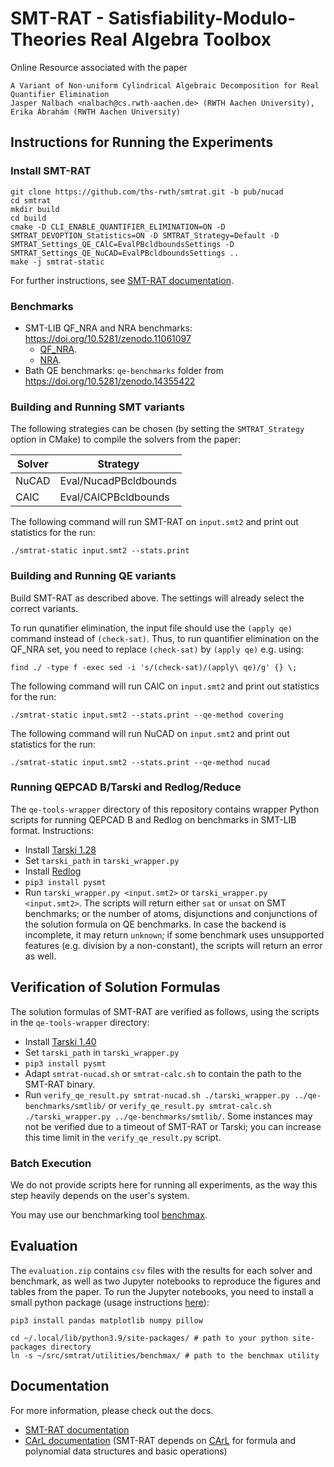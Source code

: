 # SMT-RAT - Satisfiability-Modulo-Theories Real Algebra Toolbox

Online Resource associated with the paper

    A Variant of Non-uniform Cylindrical Algebraic Decomposition for Real Quantifier Elimination
    Jasper Nalbach <nalbach@cs.rwth-aachen.de> (RWTH Aachen University), Erika Ábrahám (RWTH Aachen University)

## Instructions for Running the Experiments

### Install SMT-RAT

    git clone https://github.com/ths-rwth/smtrat.git -b pub/nucad
    cd smtrat
    mkdir build
    cd build
    cmake -D CLI_ENABLE_QUANTIFIER_ELIMINATION=ON -D SMTRAT_DEVOPTION_Statistics=ON -D SMTRAT_Strategy=Default -D SMTRAT_Settings_QE_CAlC=EvalPBcldboundsSettings -D SMTRAT_Settings_QE_NuCAD=EvalPBcldboundsSettings ..
    make -j smtrat-static

For further instructions, see  [SMT-RAT documentation](http://smtrat.github.io/).

### Benchmarks

* SMT-LIB QF_NRA and NRA benchmarks: https://doi.org/10.5281/zenodo.11061097
  * [QF_NRA](https://zenodo.org/records/11061097/files/QF_NRA.tar.zst?download=1).
  * [NRA](https://zenodo.org/records/11061097/files/NRA.tar.zst?download=1).
* Bath QE benchmarks: `qe-benchmarks` folder from https://doi.org/10.5281/zenodo.14355422


### Building and Running SMT variants

The following strategies can be chosen (by setting the `SMTRAT_Strategy` option in CMake) to compile the solvers from the paper:

Solver | Strategy
---|---
NuCAD            | Eval/NucadPBcldbounds
CAlC             | Eval/CAlCPBcldbounds

The following command will run SMT-RAT on `input.smt2` and print out statistics for the run:

    ./smtrat-static input.smt2 --stats.print

### Building and Running QE variants


Build SMT-RAT as described above. The settings will already select the correct variants.

To run qunatifier elimination, the input file should use the `(apply qe)` command instead of `(check-sat)`. Thus, to run quantifier elimination on the QF_NRA set, you need to replace `(check-sat)` by `(apply qe)` e.g. using:

    find ./ -type f -exec sed -i 's/(check-sat)/(apply\ qe)/g' {} \;

The following command will run CAlC on `input.smt2` and print out statistics for the run:

    ./smtrat-static input.smt2 --stats.print --qe-method covering

The following command will run NuCAD on `input.smt2` and print out statistics for the run:

    ./smtrat-static input.smt2 --stats.print --qe-method nucad


### Running QEPCAD B/Tarski and Redlog/Reduce

The `qe-tools-wrapper` directory of this repository contains wrapper Python scripts for running QEPCAD B and Redlog on benchmarks in SMT-LIB format. Instructions:
* Install [Tarski 1.28](https://www.usna.edu/Users/cs/wcbrown/tarski/) 
* Set `tarski_path` in `tarski_wrapper.py`
* Install [Redlog](https://sourceforge.net/projects/reduce-algebra/files/snapshot_2023-12-18/linux64/)
* `pip3 install pysmt`
* Run `tarski_wrapper.py <input.smt2>` or `tarski_wrapper.py <input.smt2>`. The scripts will return either `sat` or `unsat` on SMT benchmarks; or the number of atoms, disjunctions and conjunctions of the solution formula on QE benchmarks. In case the backend is incomplete, it may return `unknown`; if some benchmark uses unsupported features (e.g. division by a non-constant), the scripts will return an error as well.

## Verification of Solution Formulas

The solution formulas of SMT-RAT are verified as follows, using the scripts in the `qe-tools-wrapper` directory:
* Install [Tarski 1.40](https://github.com/chriswestbrown/tarski/tree/2e16a504f97fb6c8736ed9126d3e0b696ebbf683) 
* Set `tarski_path` in `tarski_wrapper.py`
* `pip3 install pysmt`
* Adapt `smtrat-nucad.sh` or `smtrat-calc.sh` to contain the path to the SMT-RAT binary.
* Run `verify_qe_result.py smtrat-nucad.sh ./tarski_wrapper.py ../qe-benchmarks/smtlib/` or `verify_qe_result.py smtrat-calc.sh ./tarski_wrapper.py ../qe-benchmarks/smtlib/`. Some instances may not be verified due to a timeout of SMT-RAT or Tarski; you can increase this time limit in the `verify_qe_result.py` script.


### Batch Execution

We do not provide scripts here for running all experiments, as the way this step heavily depends on the user's system.

You may use our benchmarking tool [benchmax](https://github.com/ths-rwth/benchmax-py).

## Evaluation

The `evaluation.zip` contains `csv` files with the results for each solver and benchmark, as well as two Jupyter notebooks to reproduce the figures and tables from the paper. To run the Jupyter notebooks, you need to install a small python package (usage instructions [here](https://github.com/ths-rwth/benchmax-py/blob/main/examples/inspection-example.ipynb)):

    pip3 install pandas matplotlib numpy pillow

    cd ~/.local/lib/python3.9/site-packages/ # path to your python site-packages directory
    ln -s ~/src/smtrat/utilities/benchmax/ # path to the benchmax utility


## Documentation

For more information, please check out the docs.

* [SMT-RAT documentation](http://ths-rwth.github.io/smtrat)
* [CArL documentation](http://ths-rwth.github.io/carl) (SMT-RAT depends on [CArL](https://github.com/ths-rwth/carl) for formula and polynomial data structures and basic operations)
